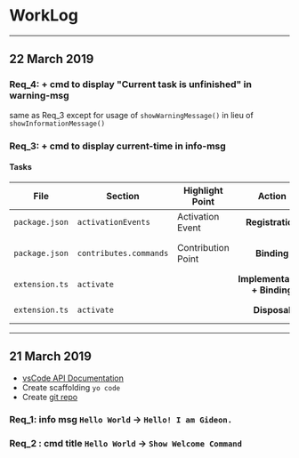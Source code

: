 # WorkLog

---

## 22 March 2019

### **Req_4**: + cmd to display "Current task is unfinished" in warning-msg

same as Req_3 except for usage of `showWarningMessage()` in lieu of `showInformationMessage()`

### **Req_3**: + cmd to display current-time in info-msg

#### Tasks


| File           | Section                | Highlight Point    |            Action            | Details                   |                                     |
| -------------- | ---------------------- | ------------------ | :--------------------------: | ------------------------- | ----------------------------------- |
| `package.json` | `activationEvents`     | Activation Event   |       **Registration**       | `"extension.showTime"`    | to activate your extn               |
| `package.json` | `contributes.commands` | Contribution Point |         **Binding**          | `"extension.showTime"`    | to Command Palette Name "Show Time" |
| `extension.ts` | `activate`             |                    | **Implementation + Binding** | `"extension.showTime"`    | to `f(n)` implementation            |
| `extension.ts` | `activate`             |                    |         **Disposal**         | cmd when extn deactivates |

---

## 21 March 2019

- [vsCode API Documentation](https://code.visualstudio.com/api/get-started/your-first-extension)
- Create scaffolding `yo code`
- Create [git repo](https://github.com/AviralGarg1993/myFirstExtension)

### **Req_1**: info msg `Hello World` -> `Hello! I am Gideon.`

### **Req_2** : cmd title `Hello World` -> `Show Welcome Command`
